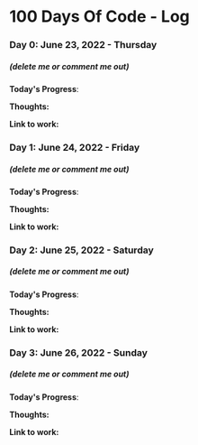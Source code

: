 # 100 Days Of Code - Log

### Day 0: June 23, 2022 - Thursday
##### (delete me or comment me out)

**Today's Progress**: 

**Thoughts:** 

**Link to work:** 

### Day 1: June 24, 2022 - Friday
##### (delete me or comment me out)

**Today's Progress**: 

**Thoughts:** 

**Link to work:** 

### Day 2: June 25, 2022 - Saturday
##### (delete me or comment me out)

**Today's Progress**: 

**Thoughts:** 

**Link to work:** 

### Day 3: June 26, 2022 - Sunday
##### (delete me or comment me out)

**Today's Progress**: 

**Thoughts:** 

**Link to work:** 
